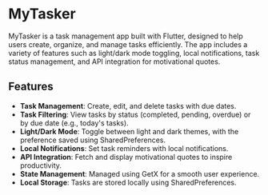 # MyTasker

MyTasker is a task management app built with Flutter, designed to help users create, organize, and manage tasks efficiently. The app includes a variety of features such as light/dark mode toggling, local notifications, task status management, and API integration for motivational quotes.

## Features

- **Task Management**: Create, edit, and delete tasks with due dates.
- **Task Filtering**: View tasks by status (completed, pending, overdue) or by due date (e.g., today's tasks).
- **Light/Dark Mode**: Toggle between light and dark themes, with the preference saved using SharedPreferences.
- **Local Notifications**: Set task reminders with local notifications.
- **API Integration**: Fetch and display motivational quotes to inspire productivity.
- **State Management**: Managed using GetX for a smooth user experience.
- **Local Storage**: Tasks are stored locally using SharedPreferences.
